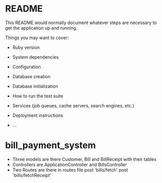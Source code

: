 # README

This README would normally document whatever steps are necessary to get the
application up and running.

Things you may want to cover:

* Ruby version

* System dependencies

* Configuration

* Database creation

* Database initialization

* How to run the test suite

* Services (job queues, cache servers, search engines, etc.)

* Deployment instructions

* ...

# bill_payment_system

* Three models are there Customer, Bill and BillReceipt with their tables
* Controllers are ApplicationController and BillsController
* Two Routes are there in routes file
    post 'bills/fetch'
    post 'bills/fetchReceipt'

  
